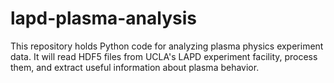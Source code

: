 # lapd-plasma-analysis
This repository holds Python code for analyzing plasma physics experiment data. It will read HDF5 files from UCLA's LAPD experiment facility, process them, and extract useful information about plasma behavior.
